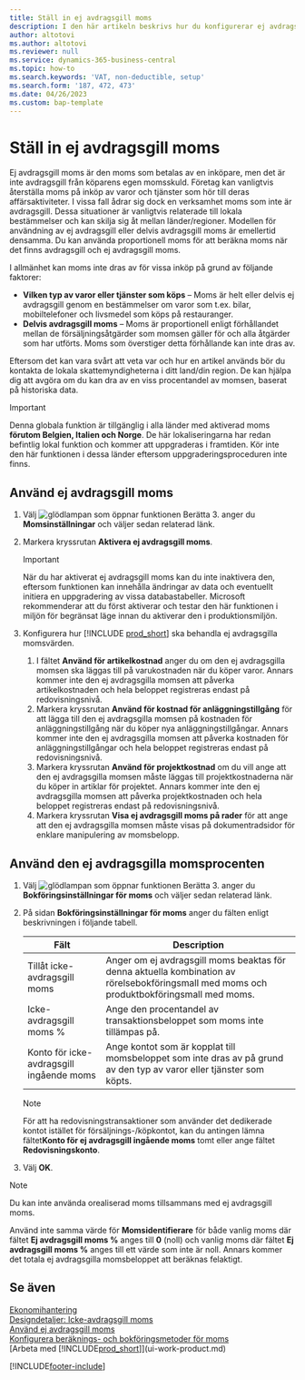 ```yaml
---
title: Ställ in ej avdragsgill moms
description: I den här artikeln beskrivs hur du konfigurerar ej avdragsgill moms i Microsoft Dynamics 365 Business Central.
author: altotovi
ms.author: altotovi
ms.reviewer: null
ms.service: dynamics-365-business-central
ms.topic: how-to
ms.search.keywords: 'VAT, non-deductible, setup'
ms.search.form: '187, 472, 473'
ms.date: 04/26/2023
ms.custom: bap-template
---
```


# <a name="set-up-nondeductible-vat"></a>Ställ in ej avdragsgill moms

Ej avdragsgill moms är den moms som betalas av en inköpare, men det är inte avdragsgill från köparens egen momsskuld. Företag kan vanligtvis återställa moms på inköp av varor och tjänster som hör till deras affärsaktiviteter. I vissa fall ådrar sig dock en verksamhet moms som inte är avdragsgill. Dessa situationer är vanligtvis relaterade till lokala bestämmelser och kan skilja sig åt mellan länder/regioner. Modellen för användning av ej avdragsgill eller delvis avdragsgill moms är emellertid densamma. Du kan använda proportionell moms för att beräkna moms när det finns avdragsgill och ej avdragsgill moms.

I allmänhet kan moms inte dras av för vissa inköp på grund av följande faktorer:

- **Vilken typ av varor eller tjänster som köps** – Moms är helt eller delvis ej avdragsgill genom en bestämmelser om varor som t.ex. bilar, mobiltelefoner och livsmedel som köps på restauranger.
- **Delvis avdragsgill moms** – Moms är proportionell enligt förhållandet mellan de försäljningsåtgärder som momsen gäller för och alla åtgärder som har utförts. Moms som överstiger detta förhållande kan inte dras av.

Eftersom det kan vara svårt att veta var och hur en artikel används bör du kontakta de lokala skattemyndigheterna i ditt land/din region. De kan hjälpa dig att avgöra om du kan dra av en viss procentandel av momsen, baserat på historiska data.

> [!IMPORTANT]
> Denna globala funktion är tillgänglig i alla länder med aktiverad moms **förutom Belgien, Italien och Norge**. De här lokaliseringarna har redan befintlig lokal funktion och kommer att uppgraderas i framtiden. Kör inte den här funktionen i dessa länder eftersom uppgraderingsproceduren inte finns.

## <a name="use-nondeductible-vat"></a>Använd ej avdragsgill moms

1. Välj ![glödlampan som öppnar funktionen Berätta 3.](media/ui-search/search_small.png "Berätta vad du vill göra") anger du **Momsinställningar** och väljer sedan relaterad länk.
2. Markera kryssrutan **Aktivera ej avdragsgill moms**.

    > [!IMPORTANT]
    > När du har aktiverat ej avdragsgill moms kan du inte inaktivera den, eftersom funktionen kan innehålla ändringar av data och eventuellt initiera en uppgradering av vissa databastabeller. Microsoft rekommenderar att du först aktiverar och testar den här funktionen i miljön för begränsat läge innan du aktiverar den i produktionsmiljön.

3. Konfigurera hur [!INCLUDE [prod_short](includes/prod_short.md)] ska behandla ej avdragsgilla momsvärden.

    1. I fältet **Använd för artikelkostnad** anger du om den ej avdragsgilla momsen ska läggas till på varukostnaden när du köper varor. Annars kommer inte den ej avdragsgilla momsen att påverka artikelkostnaden och hela beloppet registreras endast på redovisningsnivå.
    2. Markera kryssrutan **Använd för kostnad för anläggningstillgång** för att lägga till den ej avdragsgilla momsen på kostnaden för anläggningstillgång när du köper nya anläggningstillgångar. Annars kommer inte den ej avdragsgilla momsen att påverka kostnaden för anläggningstillgångar och hela beloppet registreras endast på redovisningsnivå.
    3. Markera kryssrutan **Använd för projektkostnad** om du vill ange att den ej avdragsgilla momsen måste läggas till projektkostnaderna när du köper in artiklar för projektet. Annars kommer inte den ej avdragsgilla momsen att påverka projektkostnaden och hela beloppet registreras endast på redovisningsnivå.
    4. Markera kryssrutan **Visa ej avdragsgill moms på rader** för att ange att den ej avdragsgilla momsen måste visas på dokumentradsidor för enklare manipulering av momsbelopp.

## <a name="use-the-nondeductible-vat-percentage"></a>Använd den ej avdragsgilla momsprocenten

1. Välj ![glödlampan som öppnar funktionen Berätta 3.](media/ui-search/search_small.png "Berätta vad du vill göra") anger du **Bokföringsinställningar för moms** och väljer sedan relaterad länk.
2. På sidan **Bokföringsinställningar för moms** anger du fälten enligt beskrivningen i följande tabell.

    | Fält | Description |
    |-------|-------------|
    | Tillåt icke-avdragsgill moms | Anger om ej avdragsgill moms beaktas för denna aktuella kombination av rörelsebokföringsmall med moms och produktbokföringsmall med moms. |
    | Icke-avdragsgill moms % | Ange den procentandel av transaktionsbeloppet som moms inte tillämpas på. |
    | Konto för icke-avdragsgill ingående moms | Ange kontot som är kopplat till momsbeloppet som inte dras av på grund av den typ av varor eller tjänster som köpts. |

    > [!NOTE]
    > För att ha redovisningstransaktioner som använder det dedikerade kontot istället för försäljnings-/köpkontot, kan du antingen lämna fältet**Konto för ej avdragsgill ingående moms** tomt eller ange fältet **Redovisningskonto**.

3. Välj **OK**.

> [!NOTE]
> Du kan inte använda orealiserad moms tillsammans med ej avdragsgill moms.
>
> Använd inte samma värde för **Momsidentifierare** för både vanlig moms där fältet **Ej avdragsgill moms %** anges till **0** (noll) och vanlig moms där fältet **Ej avdragsgill moms %** anges till ett värde som inte är noll. Annars kommer det totala ej avdragsgilla momsbeloppet att beräknas felaktigt.

## <a name="see-also"></a>Se även

[Ekonomihantering](finance.md)  
[Designdetaljer: Icke-avdragsgill moms](design-details-nondeductible-vat.md)  
[Använd ej avdragsgill moms](finance-how-use-non-deductible-vat.md)  
[Konfigurera beräknings- och bokföringsmetoder för moms](finance-setup-vat.md)  
[Arbeta med [!INCLUDE[prod_short](includes/prod_short.md)]](ui-work-product.md)  

[!INCLUDE[footer-include](includes/footer-banner.md)]
